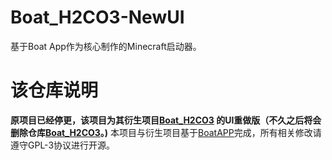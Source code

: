 # Boat_H2CO3-NewUI

基于Boat App作为核心制作的Minecraft启动器。

# 该仓库说明

**原项目已经停更，该项目为其衍生项目[Boat_H2CO3](https://github.com/bilicainiaohh/Boat_H2CO3)
的UI重做版（不久之后将会删除仓库[Boat_H2CO3](https://github.com/bilicainiaohh/Boat_H2CO3)。)**
本项目与衍生项目基于[BoatAPP](https://github.com/AOF-Dev/Boat)完成，所有相关修改请遵守GPL-3协议进行开源。
